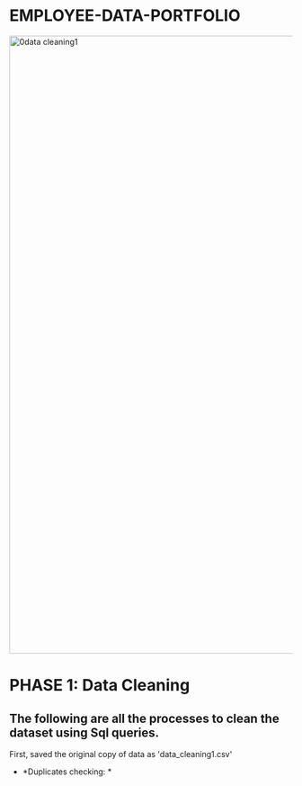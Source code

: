 # EMPLOYEE-DATA-PORTFOLIO
<img width="1098" alt="0data cleaning1" src="https://github.com/JoeYves/Employee-Data-Sql-Portfolio/assets/128157898/4130e1df-97b4-4324-af33-8968b39d363e">


# PHASE 1: Data Cleaning


## The following are all the processes to clean the dataset using Sql queries.

First, saved the original copy of data as 'data_cleaning1.csv'

* *Duplicates checking: *
  






